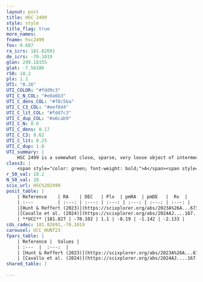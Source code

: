 ```yaml
---
layout: post
title: HSC 2499
style: style
title_flag: true
more_names: 
fname: hsc2499
fov: 0.607
ra_icrs: 181.82691
de_icrs: -70.1019
glon: 299.18155
glat: -7.56286
r50: 18.2
plx: 1.1
UTI: "0.26"
UTI_COLOR: "#fdd9c3"
UTI_C_N_COL: "#e0a6b3"
UTI_C_dens_COL: "#f8c5ba"
UTI_C_C3_COL: "#eef8d4"
UTI_C_lit_COL: "#fdd7c3"
UTI_C_dup_COL: "#a6cab9"
UTI_C_N: 0.0
UTI_C_dens: 0.17
UTI_C_C3: 0.62
UTI_C_lit: 0.25
UTI_C_dup: 1.0
UTI_summary: |
    HSC 2499 is a somewhat close, sparse, very loose object of intermediate C3 quality. It was recently reported in the literature.<br><br><span style="color: #99180f; font-weight: bold;">Warning: </span>contains less than 25 stars with <i>P>0.5</i> estimated.
class3: |
    <span style="color: green; font-weight: bold;">A</span><span style="color: red; font-weight: bold;">C</span>
r_50_val: 18.2
N_50_val: 20
scix_url: HSC%202499
posit_table: |
    | Reference    | RA    | DEC   | Plx  | pmRA  | pmDE   |  Rv  |
    | :---         | :---: | :---: | :---: | :---: | :---: | :---: |
    |[Hunt & Reffert (2023)](https://scixplorer.org/abs/2023A%26A...673A.114H) | 181.523 | -70.092 | 1.106 | -8.298 | -1.135 | -3.694 |
    |[Cavallo et al. (2024)](https://scixplorer.org/abs/2024AJ....167...12C) | 182.007 | -70.199 | 1.102 | -- | -- | -- |
    | **UCC** |181.827 | -70.102 | 1.1 | -8.19 | -1.142 | -2.133 | 
cds_radec: 181.82691,-70.1019
carousel: UCC_HUNT23
fpars_table: |
    | Reference |  Values |
    | :---  |  :---:  |
    | [Hunt & Reffert (2023)](https://scixplorer.org/abs/2023A%26A...673A.114H) | `AV50=0.566, diffAV50=0.306, MOD50=9.691, logAge50=8.487` |
    | [Cavallo et al. (2024)](https://scixplorer.org/abs/2024AJ....167...12C) | `AV50=0.75, dMod50=9.84, logAge50=8.49, [Fe/H]50=0.48` |
shared_table: |
    
---
```

